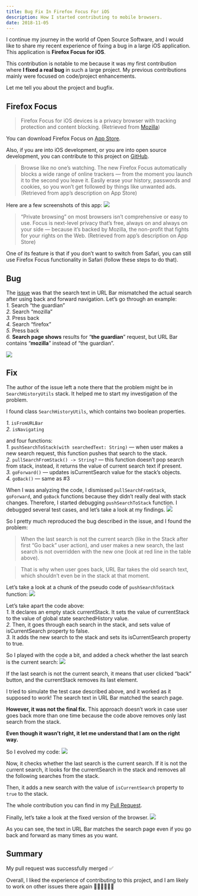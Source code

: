 ```yaml
---
title: Bug Fix In Firefox Focus For iOS
description: How I started contributing to mobile browsers.
date: 2018-11-05
---
```


I continue my journey in the world of Open Source Software, and I would like to share my recent experience of fixing a bug in a large iOS application. This application is **Firefox Focus for iOS**.

This contribution is notable to me because it was my first contribution where **I fixed a real bug** in such a large project. My previous contributions mainly were focused on code/project enhancements.

Let me tell you about the project and bugfix.

## Firefox Focus

> Firefox Focus for iOS devices is a privacy browser with tracking protection and content blocking. (Retrieved from <a href="https://support.mozilla.org/en-US/kb/focus" target="_blank" rel="noopener noreferrer">Mozilla</a>)

You can download Firefox Focus on <a href="https://itunes.apple.com/app/id1055677337" target="_blank" rel="noopener noreferrer">App Store</a>.

Also, if you are into iOS development, or you are into open source development, you can contribute to this project on <a href="https://github.com/mozilla-mobile/focus-ios" target="_blank" rel="noopener noreferrer">GitHub</a>.

> Browse like no one’s watching. The new Firefox Focus automatically blocks a wide range of online trackers — from the moment you launch it to the second you leave it. Easily erase your history, passwords and cookies, so you won’t get followed by things like unwanted ads. (Retrieved from app’s description on App Store)

Here are a few screenshots of this app:
<img src="https://i.imgur.com/A99DX6N.png" />

> “Private browsing” on most browsers isn’t comprehensive or easy to use. Focus is next-level privacy that’s free, always on and always on your side — because it’s backed by Mozilla, the non-profit that fights for your rights on the Web. (Retrieved from app’s description on App Store)

One of its feature is that if you don’t want to switch from Safari, you can still use Firefox Focus functionality in Safari (follow these steps to do that).

## Bug

The <a href="https://github.com/mozilla-mobile/focus-ios/issues/1523" target="_blank" rel="noopener noreferrer">issue</a> was that the search text in URL Bar mismatched the actual search after using back and forward navigation. Let’s go through an example:<br />
_1._ Search “the guardian”<br />
_2._ Search “mozilla”<br />
_3._ Press back<br />
_4._ Search “firefox”<br />
_5._ Press back<br />
_6._ **Search page shows** results for “**the guardian**” request, but URL Bar contains “**mozilla**” instead of “the guardian”.<br />

<img src="https://i.imgur.com/hei8nyL.gif" />

## Fix

The author of the issue left a note there that the problem might be in `SearchHistoryUtils` stack. It helped me to start my investigation of the problem.

I found class `SearchHistoryUtils`, which contains two boolean properties.

_1._ `isFromURLBar`<br />
_2._ `isNavigating`<br />

and four functions: <br />
_1._ `pushSearchToStack(with searchedText: String)` — when user makes a new search request, this function pushes that search to the stack.<br />
_2._ `pullSearchFromStack() -> String?` — this function doesn’t pop search from stack, instead, it returns the value of current search text if present.<br />
_3._ `goForward()` — updates isCurrentSearch value for the stack’s objects.<br />
_4._ `goBack()` — same as #3<br />

When I was analyzing the code, I dismissed `pullSearchFromStack`, `goForward`, and `goBack` functions because they didn’t really deal with stack changes. Therefore, I started debugging `pushSearchToStack` function. I debugged several test cases, and let’s take a look at my findings.
<img src="https://i.imgur.com/IBhY9rf.png" />

So I pretty much reproduced the bug described in the issue, and I found the problem:

> When the last search is not the current search (like in the Stack after first “Go back” user action), and user makes a new search, the last search is not overridden with the new one (look at red line in the table above).

> That is why when user goes back, URL Bar takes the old search text, which shouldn’t even be in the stack at that moment.

Let’s take a look at a chunk of the pseudo code of `pushSearchToStack` function:
<img src="https://i.imgur.com/SB7jYfK.png" />

Let’s take apart the code above:<br />
_1._ It declares an empty stack currentStack. It sets the value of currentStack to the value of global state searchedHistory value.<br />
_2._ Then, it goes through each search in the stack, and sets value of isCurrentSearch property to false.<br />
_3._ It adds the new search to the stack and sets its isCurrentSearch property to true.<br />

So I played with the code a bit, and added a check whether the last search is the current search:
<img src="https://i.imgur.com/KOTzvwV.png" />

If the last search is not the current search, it means that user clicked “back” button, and the currentStack removes its last element.

I tried to simulate the test case described above, and it worked as it supposed to work! The search text in URL Bar matched the search page.

**However, it was not the final fix.** This approach doesn’t work in case user goes back more than one time because the code above removes only last search from the stack.

**Even though it wasn’t right, it let me understand that I am on the right way.**

So I evolved my code:
<img src="https://i.imgur.com/PJYXDvj.png" />

Now, it checks whether the last search is the current search. If it is not the current search, it looks for the currentSearch in the stack and removes all the following searches from the stack.

Then, it adds a new search with the value of `isCurrentSearch` property to `true` to the stack.

The whole contribution you can find in my <a href="https://github.com/mozilla-mobile/focus-ios/pull/1533" target="_blank" rel="noopener noreferrer">Pull Request</a>.

Finally, let’s take a look at the fixed version of the browser.
<img src="https://i.imgur.com/pj9Po8Z.gif" />

As you can see, the text in URL Bar matches the search page even if you go back and forward as many times as you want.

## Summary

My pull request was successfully merged ✅

Overall, I liked the experience of contributing to this project, and I am likely to work on other issues there again 👨🏻‍💻🔜🔥🦊
